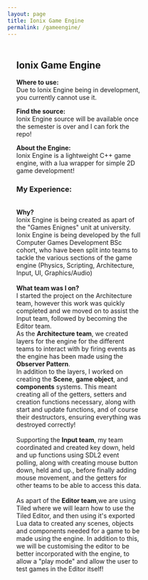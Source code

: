 ```yaml
---
layout: page
title: Ionix Game Engine
permalink: /gameengine/
---
```


<style>
  .game-page-container {
    display: flex;
    gap: 20px;
    margin: 20px;
  }
  .game-description {
    flex: 2;
    padding-right: 20px;
  }
  .game-images {
    flex: 1;
    display: flex;
    flex-direction: column;
    gap: 10px;
  }
  .game-images img {
    width: 100%;
    border-radius: 5px;
  }
  .github-button:hover {
  background-color: #444;
}
</style>

<div class="game-page-container">
  
  <!-- Game description and experience -->
  <div class="game-description">
    <h2>Ionix Game Engine</h2>
    <p> <strong>Where to use:</strong> <br> Due to Ionix Engine being in development, you currently cannot use it. </p> 
    <p> <strong>Find the source:</strong>
    <br> Ionix Engine source will be available once the semester is over and I can fork the repo!<!--UPDATE ONCE FORKED <a href="https://github.com/kungaroh/BubbleSort" target="_blank" class="github-button">View Source on GitHub</a>--> </p>
    <p><strong>About the Engine:</strong><br>Ionix Engine is a lightweight C++ game engine, with a lua wrapper for simple 2D game development!</p>
    <h3>My Experience:</h3>
      <p>
      <br><strong>Why?</strong> 
      <br>Ionix Engine is being created as apart of the "Games Enignes" unit at university. Ionix Engine is being developed by the full Computer Games Development BSc cohort, who have been split into teams to tackle the various sections of the game engine (Physics, Scripting, Architecture, Input, UI, Graphics/Audio)
      <br><br><strong>What team was I on?</strong>
      <br> I started the project on the Architecture team, however this work  was quickly completed and we moved on to assist the Input team, followed by becoming the Editor team.
        <br> As the <strong>Architecture team</strong>, we created layers for the engine for the different teams to interact with by firing events as the engine has been made using the <strong> Observer Pattern</strong>. 
        <br>In addition to the layers, I worked on creating the <strong>Scene</strong>, <strong>game object</strong>, and <strong>components</strong> systems. This meant creating all of the getters, setters and creation functions necessary, along with start and update functions, and of course their destructors, ensuring everything was destroyed correctly!
      <br><br> Supporting the <strong>Input team</strong>, my team coordinated and created key down, held and up functions using SDL2 event polling, along with creating mouse button down, held and up., before finally adding mouse movement, and the getters for other teams to be able to access this data.
      <br><br> As apart of the <strong>Editor team</strong>,we are using Tiled where we will learn how to use the Tiled Editor, and then using it's exported Lua data to created any scenes, objects and components needed for a game to be made using the engine. In addition to this, we will be customising the editor to be better incorporated with the engine, to allow a "play mode" and allow the user to test games in the Editor itself!
    </p>
  </div>

  <!-- Game images -->
  <div class="game-images">
   <!-- <img src="/FireTeam Images/FireTeam Logo.png" alt="Fire Team Logo">
    <img src="/FireTeam Images/ladders and spray.gif" alt="A gif where the ladder increase and the hose is sprayed">
    <img src="/FireTeam Images/playing on playdate.jpeg" alt="An image of the game on a playdate">
    <img src="/FireTeam Images/medium building.png" alt="An image of a large building in the game on fire">
    <img src="/FireTeam Images/large building.png" alt="An image of a large building in the game on fire">
     -->
  </div>
</div>

